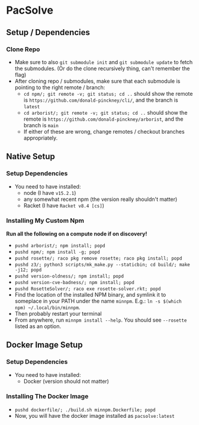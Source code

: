 # PacSolve

## Setup / Dependencies

### Clone Repo

- Make sure to also `git submodule init` and `git submodule update` to fetch the submodules. (Or do the clone recursively thing, can't remember the flag)
- After cloning repo / submodules, make sure that each submodule is pointing to the right remote / branch:
  - `cd npm/; git remote -v; git status; cd ..` should show the remote is `https://github.com/donald-pinckney/cli/`, and the branch is `latest`
  - `cd arborist/; git remote -v; git status; cd ..` should show the remote is `https://github.com/donald-pinckney/arborist`, and the branch is `main`
  - If either of these are wrong, change remotes / checkout branches appropriately.

## Native Setup

### Setup Dependencies

- You need to have installed:
  - node (I have `v15.2.1`)
  - any somewhat recent npm (the version really shouldn't matter)
  - Racket (I have `Racket v8.4 [cs]`)

### Installing My Custom Npm

**Run all the following on a compute node if on discovery!**

- `pushd arborist/; npm install; popd`
- `pushd npm/; npm install -g; popd`
- `pushd rosette/; raco pkg remove rosette; raco pkg install; popd`
- `pushd z3/; python3 scripts/mk_make.py --staticbin; cd build/; make -j12; popd`
- `pushd version-oldness/; npm install; popd`
- `pushd version-cve-badness/; npm install; popd`
- `pushd RosetteSolver/; raco exe rosette-solver.rkt; popd`
- Find the location of the installed NPM binary, and symlink it to someplace in your PATH under the name `minnpm`. E.g.: `ln -s $(which npm) ~/.local/bin/minnpm`.
- Then probably restart your terminal
- From anywhere, run `minnpm install --help`. You should see `--rosette` listed as an option.

## Docker Image Setup

### Setup Dependencies

- You need to have installed:
  - Docker (version should not matter)

### Installing The Docker Image

- `pushd dockerfile/; ./build.sh minnpm.Dockerfile; popd`
- Now, you will have the docker image installed as `pacsolve:latest`

